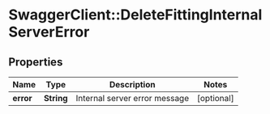# SwaggerClient::DeleteFittingInternalServerError

## Properties
Name | Type | Description | Notes
------------ | ------------- | ------------- | -------------
**error** | **String** | Internal server error message | [optional] 


